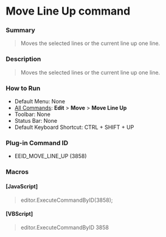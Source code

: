 # Move Line Up command

### Summary

> Moves the selected lines or the current line up one line.

### Description

> Moves the selected lines or the current line up one line.

### How to Run

- Default Menu: None
- [All Commands](../tools/all_commands): **Edit** \> **Move**
\> **Move Line Up**
- Toolbar: None
- Status Bar: None
- Default Keyboard Shortcut: CTRL + SHIFT + UP

### Plug-in Command ID

- EEID\_MOVE\_LINE\_UP (3858)

### Macros

#### \[JavaScript\]

> editor.ExecuteCommandByID(3858);

#### \[VBScript\]

> editor.ExecuteCommandByID 3858
